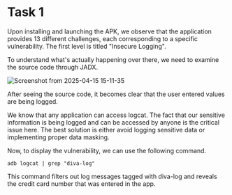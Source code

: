 # Task 1

Upon installing and launching the APK, we observe that the application provides 13 different challenges, each corresponding to a specific vulnerability. The first level is titled "Insecure Logging".

To understand what's actually happening over there, we need to examine the source code through JADX.

![Screenshot from 2025-04-15 15-11-35](https://github.com/user-attachments/assets/00362356-99f8-41f7-859f-1f0f4d0f155a)

After seeing the source code, it becomes clear that the user entered values are being logged.

We know that any application can access logcat. The fact that our sensitive information is being logged and can be accessed by anyone is the critical issue here. The best solution is either avoid logging sensitive data or implementing proper data masking. 

Now, to display the vulnerability, we can use the following command.

`adb logcat | grep "diva-log"`

This command filters out log messages tagged with diva-log and reveals the credit card number that was entered in the app.
